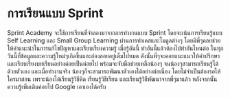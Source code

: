 # การเรียนแบบ Sprint

Sprint Academy จะใช้การเรียนที่จำลองมาจากการทำงานแบบ Sprint โดยจะเน้นการเรียนรู้แบบ Self Learning และ Small Group Learning ผ่านการทำเคสและโมดูลต่างๆ โดยมีพี่ๆคอยช่วยให้คำแนะนำในการแก้ไขปัญหาและเรียบเรียงความรู้ เมื่อรู้อันนี้ ทำอันนี้แล้วต้องไปทำอันไหนต่อ ในทุกวันนี้ที่ข้อมูลและความรู้ใหม่ๆเกิดขึ้นและล่องลอยอยู่เต็มไปหมด ดังนั้นพี่ๆจะคอยแนะแนวให้คำปรึกษาและเรียบเรียงบทเรียนอย่างค่อยเป็นค่อยไป พร้อมจะจับมือช่วยเหลือน้องๆ จนน้องๆสามารถเรียนรู้ได้ด้วยตัวเอง และเมื่อทำงานจริง น้องๆก็จะสามารถพัฒนาตัวเองได้อย่างต่อเนื่อง โดยไม่จำเป็นต้องรอให้ใครมาสอน เพราะน้องได้เรียนรู้วิธีคิด เรียนรู้วิธีเรียน และเรียนรู้วิธีพัฒนาจากพี่ๆมาแล้ว หลังจากนั้นความรู้เพิ่มเติมค่อยไป Google เอาเองได้ครับ
